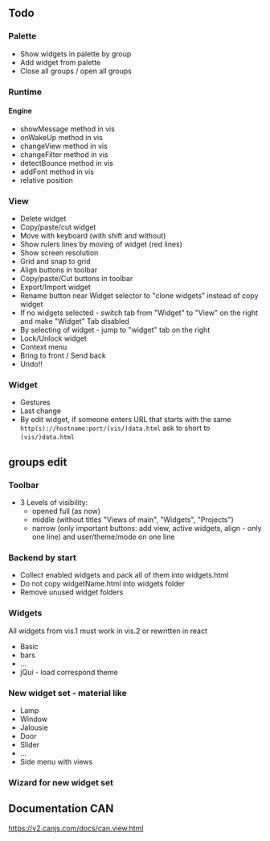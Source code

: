 ## Todo
### Palette
- Show widgets in palette by group
- Add widget from palette
- Close all groups / open all groups

### Runtime
#### Engine
- showMessage method in vis
- onWakeUp method in vis
- changeView method in vis
- changeFilter method in vis
- detectBounce method in vis
- addFont method in vis
- relative position

### View
- Delete widget
- Copy/paste/cut widget
- Move with keyboard (with shift and without)
- Show rulers lines by moving of widget (red lines)
- Show screen resolution
- Grid and snap to grid
- Align buttons in toolbar
- Copy/paste/Cut buttons in toolbar
- Export/Import widget
- Rename button near Widget selector to "clone widgets" instead of copy widget
- If no widgets selected - switch tab from "Widget" to "View" on the right and make "Widget" Tab disabled
- By selecting of widget - jump to "widget" tab on the right 
- Lock/Unlock widget
- Context menu
- Bring to front / Send back
- Undo!!

### Widget
- Gestures
- Last change
- By edit widget, if someone enters URL that starts with the same `http(s)://hostname:port/(vis/)data.html` ask to short to `(vis/)data.html`

## groups edit

### Toolbar
- 3 Levels of visibility:
    - opened full (as now)
    - middle (without titles "Views of main", "Widgets", "Projects")
    - narrow (only important buttons: add view, active widgets, align - only one line) and user/theme/mode on one line

### Backend by start
- Collect enabled widgets and pack all of them into widgets.html
- Do not copy widgetName.html into widgets folder
- Remove unused widget folders

### Widgets
All widgets from vis.1 must work in vis.2 or rewritten in react
- Basic
- bars
- ...
- jQui - load correspond theme

### New widget set - material like
- Lamp
- Window
- Jalousie
- Door
- Slider
- ...
- Side menu with views

### Wizard for new widget set


## Documentation CAN
https://v2.canjs.com/docs/can.view.html